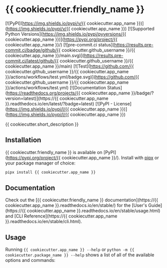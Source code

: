 <!-- start docs-include-index -->

# {{ cookiecutter.friendly_name }}

[![PyPI](https://img.shields.io/pypi/v/{{ cookiecutter.app_name }})](https://img.shields.io/pypi/v/{{ cookiecutter.app_name }})
[![Supported Python Versions](https://img.shields.io/pypi/pyversions/{{ cookiecutter.app_name }})](https://pypi.org/project/{{ cookiecutter.app_name }}/)
[![pre-commit.ci status](https://results.pre-commit.ci/badge/github/{{ cookiecutter.github_username }}/{{ cookiecutter.app_name }}/main.svg)](https://results.pre-commit.ci/latest/github/{{ cookiecutter.github_username }}/{{ cookiecutter.app_name }}/main)
[![Test](https://github.com/{{ cookiecutter.github_username }}/{{ cookiecutter.app_name }}/actions/workflows/test.yml/badge.svg)](https://github.com/{{ cookiecutter.github_username }}/{{ cookiecutter.app_name }}/actions/workflows/test.yml)
[![Documentation Status](https://readthedocs.org/projects/{{ cookiecutter.app_name }}/badge/?version=latest)](https://{{ cookiecutter.app_name }}.readthedocs.io/en/latest/?badge=latest)
[![PyPI - License](https://img.shields.io/pypi/l/{{ cookiecutter.app_name }})](https://img.shields.io/pypi/l/{{ cookiecutter.app_name }})

{{ cookiecutter.short_description }}

<!-- end docs-include-index -->

## Installation

<!-- start docs-include-installation -->

{{ cookiecutter.friendly_name }} is available on [PyPI](https://pypi.org/project/{{ cookiecutter.app_name }}/). Install with [pipx](https://pypa.github.io/pipx/) or your package manager of choice:

```sh
pipx install {{ cookiecutter.app_name }}
```

<!-- end docs-include-installation -->

## Documentation

Check out the [{{ cookiecutter.friendly_name }} documentation](https://{{ cookiecutter.app_name }}.readthedocs.io/en/stable/) for the [User's Guide](https://{{ cookiecutter.app_name }}.readthedocs.io/en/stable/usage.html) and [CLI Reference](https://{{ cookiecutter.app_name }}.readthedocs.io/en/stable/cli.html).

## Usage

<!-- start docs-include-usage -->

Running `{{ cookiecutter.app_name }} --help` or `python -m {{ cookiecutter.package_name }} --help` shows a list of all of the available options and commands:

<!-- [[[cog
import cog
from {{ cookiecutter.package_name }} import cli
from click.testing import CliRunner
runner = CliRunner()
result = runner.invoke(cli.cli, ["--help"], terminal_width=88)
help = result.output.replace("Usage: cli", "Usage: {{ cookiecutter.app_name }}")
cog.outl(f"\n```sh\n{{ cookiecutter.app_name }} --help\n{help.rstrip()}\n```\n")
]]] -->
<!-- [[[end]]] -->

<!-- end docs-include-usage -->
